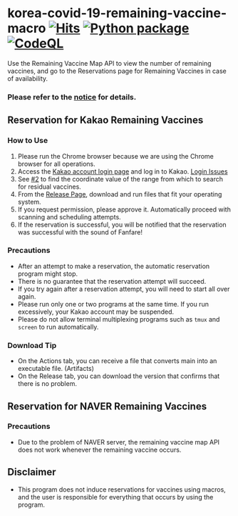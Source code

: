 # korea-covid-19-remaining-vaccine-macro [![Hits](https://hits.seeyoufarm.com/api/count/incr/badge.svg?url=https%3A%2F%2Fgithub.com%2FSJang1%2Fkorea-covid-19-remaining-vaccine-macro&count_bg=%2379C83D&title_bg=%23555555&icon=&icon_color=%23E7E7E7&title=README_HITS&edge_flat=false)](https://hits.seeyoufarm.com) [![Python package](https://github.com/SJang1/korea-covid-19-remaining-vaccine-macro/actions/workflows/package.yml/badge.svg)](https://github.com/SJang1/korea-covid-19-remaining-vaccine-macro/actions/workflows/package.yml) [![CodeQL](https://github.com/SJang1/korea-covid-19-remaining-vaccine-macro/actions/workflows/codeql-analysis.yml/badge.svg)](https://github.com/SJang1/korea-covid-19-remaining-vaccine-macro/actions/workflows/codeql-analysis.yml)
Use the Remaining Vaccine Map API to view the number of remaining vaccines, and go to the Reservations page for Remaining Vaccines in case of availability.
### Please refer to the [notice](https://github.com/SJang1/korea-covid-19-remaining-vaccine-macro/discussions/468) for details.
## Reservation for Kakao Remaining Vaccines
### How to Use
1. Please run the Chrome browser because we are using the Chrome browser for all operations.
2. Access the [Kakao account login page](https://accounts.kakao.com/login?continue=https%3A%2F%2Fvaccine-map.kakao.com%2Fmap2%3Fv%3D1) and log in to Kakao. [Login Issues](https://github.com/SJang1/korea-covid-19-remaining-vaccine-macro/issues/82)
3. See [#2](https://github.com/SJang1/korea-covid-19-remaining-vaccine-macro/discussions/2) to find the coordinate value of the range from which to search for residual vaccines.
4. From the [Release Page](https://github.com/SJang1/korea-covid-19-remaining-vaccine-macro/releases/latest), download and run files that fit your operating system.
5. If you request permission, please approve it. Automatically proceed with scanning and scheduling attempts.
6. If the reservation is successful, you will be notified that the reservation was successful with the sound of Fanfare!

### Precautions
- After an attempt to make a reservation, the automatic reservation program might stop.
- There is no guarantee that the reservation attempt will succeed.
- If you try again after a reservation attempt, you will need to start all over again.
- Please run only one or two programs at the same time. If you run excessively, your Kakao account may be suspended.
- Please do not allow terminal multiplexing programs such as `tmux` and `screen` to run automatically.

### Download Tip
- On the Actions tab, you can receive a file that converts main into an executable file. (Artifacts)
- On the Release tab, you can download the version that confirms that there is no problem.

## Reservation for NAVER Remaining Vaccines
### Precautions
- Due to the problem of NAVER server, the remaining vaccine map API does not work whenever the remaining vaccine occurs.

## Disclaimer
- This program does not induce reservations for vaccines using macros, and the user is responsible for everything that occurs by using the program.
